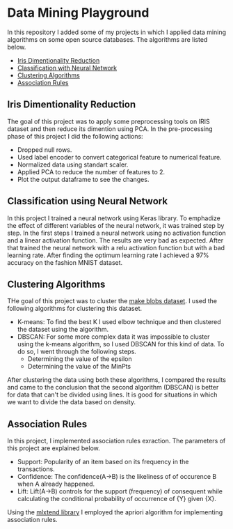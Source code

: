 # Data Mining Playground
In this repository I added some of my projects in which I applied data mining algorithms on some open source databases. The algorithms are listed below.

* [Iris Dimentionality Reduction](https://github.com/kian79/Data-Mining-Algorithms-Applying/blob/main/README.md#iris-dimentionality-reduction)
* [Classification with Neural Network](https://github.com/kian79/Data-Mining-Algorithms-Applying/blob/main/README.md#classification-using-neural-network)
* [Clustering Algorithms](https://github.com/kian79/Data-Mining-Algorithms-Applying/blob/main/README.md#clustering-algorithms)
* [Association Rules](https://github.com/kian79/Data-Mining-Algorithms-Applying/blob/main/README.md#association-rules)

## Iris Dimentionality Reduction
The goal of this project was to apply some preprocessing tools on IRIS dataset and then reduce its dimention using PCA. 
In the pre-processing phase of this project I did the following actions:
* Dropped null rows.
* Used label encoder to convert categorical feature to numerical feature.
* Normalized data using standart scaler.
* Applied PCA to reduce the number of features to 2.
* Plot the output dataframe to see the changes.

## Classification using Neural Network
In this project I trained a neural network using Keras library. To emphadize the effect of different variables of the neural network, it was trained step by step. In the first steps I trained a neural network using no activation function and a linear activation function. The results are very bad as expected. After that trained the neural network with a relu activation function but with a bad learning rate. After finding the optimum learning rate I achieved a 97% accuracy on the fashion MNIST dataset.

## Clustering Algorithms
THe goal of this project was to cluster the [make blobs dataset](https://scikit-learn.org/stable/modules/generated/sklearn.datasets.make_blobs.html). I used the following algorithms for clustering this dataset.
* K-means: To find the best K I used elbow technique and then clustered the dataset using the algorithm.
* DBSCAN: For some more complex data it was impossible to cluster using the k-means algorithm, so I used DBSCAN for this kind of data. To do so, I went through the following steps.
  * Determining the value of the epsilon
  * Determining the value of the MinPts

After clustering the data using both these algorithms, I compared the results and came to the conclusion that the second algorithm (DBSCAN) is better for data that can't be divided using lines. It is good for situations in which we want to divide the data based on density.

## Association Rules
In this project, I implemented association rules exraction. The parameters of this project are explained below.
* Support: Popularity of an item based on its frequency in the transactions.
* Confidence: The confidence(A->B) is the likeliness of of occurence B when A already happened. 
* Lift: Lift(A->B) controls for the support (frequency) of consequent while calculating the conditional probability of occurrence of {Y} given {X}.

Using the [mlxtend library](https://github.com/rasbt/mlxtend) I employed the apriori algorithm for implementing association rules.
